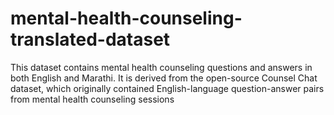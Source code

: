 # mental-health-counseling-translated-dataset
This dataset contains mental health counseling questions and answers in both English and Marathi. It is derived from the open-source Counsel Chat dataset, which originally contained English-language question-answer pairs from mental health counseling sessions
